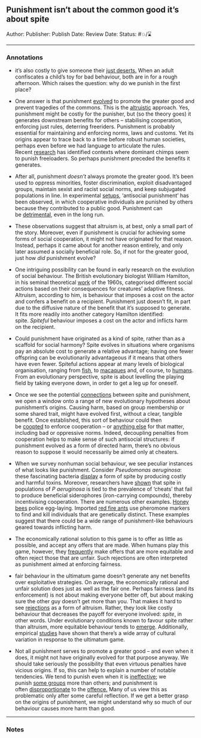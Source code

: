 ## Punishment isn’t about the common good it’s about spite

Author:
Publisher:
Publish Date:
Review Date:
Status: #💥/⌛️ 

---

### Annotations

* it’s also costly to give someone their [just deserts.](https://aeon.co/essays/on-free-will-daniel-dennett-and-gregg-caruso-go-head-to-head) When an adult confiscates a child’s toy for bad behaviour, both are in for a rough afternoon. Which raises the question: why do we punish in the first place?

* One answer is that punishment [evolved](http://science.sciencemag.org/content/162/3859/1243) to promote the greater good and prevent tragedies of the commons. This is the [altruistic](http://www.pnas.org/content/100/6/3531) approach. Yes, punishment might be costly for the punisher, but (so the theory goes) it generates downstream benefits for others – stabilising cooperation, enforcing just rules, deterring freeriders. Punishment is probably essential for maintaining and enforcing norms, laws and customs. Yet its origins appear to trace back to a time before robust human societies, perhaps even before we had language to articulate the rules. Recent [research](http://www.pnas.org/content/113/36/10215) has identified contexts where dominant chimps seem to punish freeloaders. So perhaps punishment preceded the benefits it generates.

* After all, punishment *doesn’t* always promote the greater good. It’s been used to oppress minorities, foster discrimination, exploit disadvantaged groups, maintain sexist and racist social norms, and keep subjugated populations in line. In experimental [setups](https://www.sciencedirect.com/science/article/pii/S0049089X12002219), ‘antisocial punishment’ has been observed, in which cooperative individuals are punished by others because they contributed to a public good. Punishment can be [detrimental](http://journals.sagepub.com/doi/abs/10.1177/0022002711408010), even in the long run.

* These observations suggest that altruism is, at best, only a small part of the story. Moreover, even if punishment is crucial for achieving some forms of social cooperation, it might not have originated for that reason. Instead, perhaps it came about for another reason entirely, and only later assumed a socially beneficial role. So, if not for the greater good, just how *did* punishment evolve?

* One intriguing possibility can be found in early research on the evolution of social behaviour. The British evolutionary biologist William Hamilton, in his seminal theoretical [work](https://www.sciencedirect.com/science/article/pii/0022519364900384) of the 1960s, categorised different social actions based on their consequences for creatures’ adaptive fitness. Altruism, according to him, is behaviour that imposes a cost on the actor and confers a benefit on a recipient. Punishment just doesn’t fit, in part due to the diffusive nature of the benefit that it’s supposed to generate. It fits more readily into another category Hamilton identified: spite. *Spiteful* behaviour imposes a cost on the actor and inflicts harm on the recipient.

* Could punishment have originated as a kind of spite, rather than as a scaffold for social harmony? Spite evolves in situations where organisms pay an absolute cost to generate a relative advantage; having one fewer offspring can be evolutionarily advantageous if it means that others have even fewer. Spiteful actions appear at many levels of biological organisation, ranging from [fish](https://link.springer.com/article/10.1007/BF00166704), to [macaques](https://link.springer.com/article/10.1007/BF02382049) and, of course, to [humans](http://psycnet.apa.org/record/2014-05941-001). From an evolutionary perspective, spite is about levelling the playing field by taking everyone down, in order to get a leg up for oneself.

* Once we see the potential [connections](http://rstb.royalsocietypublishing.org/content/365/1553/2635) between spite and punishment, we open a window onto a range of new evolutionary hypotheses about punishment’s origins. Causing harm, based on group membership or some shared trait, might have evolved first, without a clear, tangible benefit. Once established, this sort of behaviour could then be [coopted](https://www.nature.com/articles/srep25813) to enforce cooperation – or [anything else](https://www.sciencedirect.com/science/article/pii/016230959290032Y) for that matter, including bad or oppressive norms. Indeed, decoupling penalties from cooperation helps to make sense of such antisocial structures: if punishment evolved as a form of directed harm, there’s no obvious reason to suppose it would necessarily be aimed only at cheaters.

* When we survey nonhuman social behaviour, we see peculiar instances of what looks like punishment. Consider *Pseudomonas aeruginosa*: these fascinating bacteria [display](https://www.journals.uchicago.edu/doi/abs/10.1086/660827) a form of spite by producing costly and harmful toxins. Moreover, researchers have [shown](https://www.ncbi.nlm.nih.gov/pmc/articles/PMC3795443/) that spite in populations of *P aeruginosa* is tied to the prevalence of ‘cheats’ that fail to produce beneficial siderophores (iron-carrying compounds), thereby incentivising cooperation. There are numerous other examples. [Honey bees](http://www.pnas.org/content/101/23/8649) police egg-laying. Imported [red fire ants](https://www.nature.com/articles/29064) use pheromone markers to find and kill individuals that are genetically distinct. These examples suggest that there could be a wide range of punishment-like behaviours geared towards inflicting harm.

* The economically rational solution to this game is to offer as little as possible, and accept any offers that are made. When humans play this game, however, they [frequently](https://www.aeaweb.org/articles?id=10.1257/jep.2.4.195) make offers that are more equitable and often reject those that are unfair. Such rejections are often interpreted as punishment aimed at enforcing fairness.

* fair behaviour in the ultimatum game doesn’t generate any net benefits over exploitative strategies. On average, the economically rational and unfair solution does just as well as the fair one. Perhaps fairness (and its enforcement) is not about making everyone better off, but about making sure the other guy doesn’t get more than you. That makes it hard to see [rejections](https://www.nature.com/articles/srep18974) as a form of altruism. Rather, they look like costly behaviour that decreases the payoff for everyone involved: *spite*, in other words. Under evolutionary conditions known to favour spite rather than altruism, more equitable behaviour tends to [emerge](http://rspb.royalsocietypublishing.org/content/281/1780/20132439). Additionally, empirical [studies](https://link.springer.com/article/10.1023/B:EXEC.0000026978.14316.74) have shown that there’s a wide array of cultural variation in response to the ultimatum game.

* Not all punishment serves to promote a greater good – and even when it does, it might not have originally evolved for that purpose anyway. We should take seriously the possibility that even virtuous penalties have vicious origins. If so, this can help to explain a number of notable tendencies. We tend to punish even when it is [ineffective](http://www.pewtrusts.org/en/research-and-analysis/issue-briefs/2015/08/federal-drug-sentencing-laws-bring-high-cost-low-return); we punish [some groups](https://www.journals.uchicago.edu/doi/abs/10.1086/677255) more than others; and punishment is often [disproportionate](https://www.scientificamerican.com/article/the-psychology-of-disproportionate-punishment/) to the [offence.](https://aeon.co/essays/what-duelling-can-teach-us-about-taking-offence) Many of us view this as problematic only after some careful reflection. If we get a better grasp on the origins of punishment, we might understand why so much of our behaviour causes more harm than good.

---

### Notes
